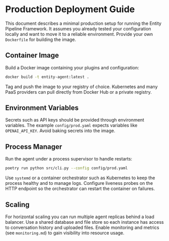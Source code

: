 # Production Deployment Guide

This document describes a minimal production setup for running the Entity Pipeline Framework.
It assumes you already tested your configuration locally and want to move it to a
reliable environment. Provide your own `Dockerfile` for building the image.

## Container Image

Build a Docker image containing your plugins and configuration:

```bash
docker build -t entity-agent:latest .
```

Tag and push the image to your registry of choice. Kubernetes and many PaaS
providers can pull directly from Docker Hub or a private registry.

## Environment Variables

Secrets such as API keys should be provided through environment variables. The
example `config/prod.yaml` expects variables like `OPENAI_API_KEY`. Avoid baking
secrets into the image.

## Process Manager

Run the agent under a process supervisor to handle restarts:

```bash
poetry run python src/cli.py --config config/prod.yaml
```

Use `systemd` or a container orchestrator such as Kubernetes to keep the process
healthy and to manage logs. Configure liveness probes on the HTTP endpoint so
the orchestrator can restart the container on failures.

## Scaling

For horizontal scaling you can run multiple agent replicas behind a load
balancer. Use a shared database and file store so each instance has access to
conversation history and uploaded files. Enable monitoring and metrics (see
`monitoring.md`) to gain visibility into resource usage.


